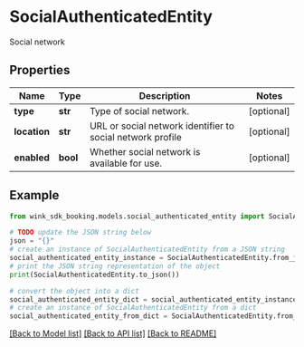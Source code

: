 # SocialAuthenticatedEntity

Social network

## Properties

Name | Type | Description | Notes
------------ | ------------- | ------------- | -------------
**type** | **str** | Type of social network. | [optional] 
**location** | **str** | URL or social network identifier to social network profile | [optional] 
**enabled** | **bool** | Whether social network is available for use. | [optional] 

## Example

```python
from wink_sdk_booking.models.social_authenticated_entity import SocialAuthenticatedEntity

# TODO update the JSON string below
json = "{}"
# create an instance of SocialAuthenticatedEntity from a JSON string
social_authenticated_entity_instance = SocialAuthenticatedEntity.from_json(json)
# print the JSON string representation of the object
print(SocialAuthenticatedEntity.to_json())

# convert the object into a dict
social_authenticated_entity_dict = social_authenticated_entity_instance.to_dict()
# create an instance of SocialAuthenticatedEntity from a dict
social_authenticated_entity_from_dict = SocialAuthenticatedEntity.from_dict(social_authenticated_entity_dict)
```
[[Back to Model list]](../README.md#documentation-for-models) [[Back to API list]](../README.md#documentation-for-api-endpoints) [[Back to README]](../README.md)



